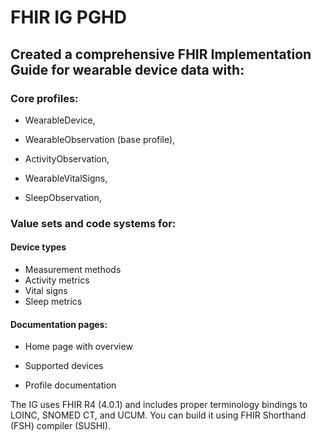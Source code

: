 # FHIR IG PGHD

## Created a comprehensive FHIR Implementation Guide for wearable device data with:

### Core profiles:

* WearableDevice,
  
* WearableObservation (base profile),

* ActivityObservation,

* WearableVitalSigns,

* SleepObservation,

### Value sets and code systems for:


#### Device types
  * Measurement methods
  * Activity metrics
  * Vital signs
  * Sleep metrics


#### Documentation pages:

  * Home page with overview
  
  * Supported devices
 
  * Profile documentation


The IG uses FHIR R4 (4.0.1) and includes proper terminology bindings to LOINC, SNOMED CT, and UCUM. 
You can build it using FHIR Shorthand (FSH) compiler (SUSHI).

